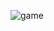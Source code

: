 ![game](https://github.com/MihneaValeanu/Guess-The-Numer/assets/106621103/d8d24812-c925-4bd4-af17-a27938e1e0db)
